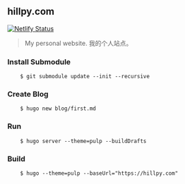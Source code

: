 ## hillpy.com

[![Netlify Status](https://api.netlify.com/api/v1/badges/9bb51ae0-8af9-481c-8e65-33715654d737/deploy-status)](https://app.netlify.com/sites/hillpy/deploys)

> My personal website. 我的个人站点。

### Install Submodule

```shell
    $ git submodule update --init --recursive
```

### Create Blog

```shell
    $ hugo new blog/first.md
```

### Run

```shell
    $ hugo server --theme=pulp --buildDrafts
```

### Build

```
    $ hugo --theme=pulp --baseUrl="https://hillpy.com"
```